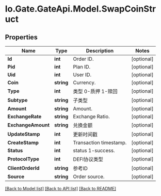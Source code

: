
# Io.Gate.GateApi.Model.SwapCoinStruct

## Properties

Name | Type | Description | Notes
------------ | ------------- | ------------- | -------------
**Id** | **int** | Order ID. | [optional] 
**Pid** | **int** | Plan ID. | [optional] 
**Uid** | **int** | User ID. | [optional] 
**Coin** | **string** | Currency. | [optional] 
**Type** | **int** | 类型 0-质押 1-赎回 | [optional] 
**Subtype** | **string** | 子类型 | [optional] 
**Amount** | **string** | Amount. | [optional] 
**ExchangeRate** | **string** | Exchange Ratio. | [optional] 
**ExchangeAmount** | **string** | 兑换金额 | [optional] 
**UpdateStamp** | **int** | 更新时间戳 | [optional] 
**CreateStamp** | **int** | Transaction timestamp. | [optional] 
**Status** | **int** | status 1-success. | [optional] 
**ProtocolType** | **int** | DEFI协议类型 | [optional] 
**ClientOrderId** | **string** | 参考ID | [optional] 
**Source** | **string** | Order source. | [optional] 

[[Back to Model list]](../README.md#documentation-for-models)
[[Back to API list]](../README.md#documentation-for-api-endpoints)
[[Back to README]](../README.md)
